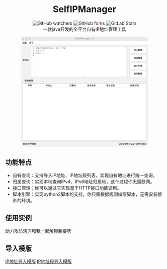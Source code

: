 <p align="center">
  <h1 align="center">SelfIPManager</h1>
  <div align="center">
    <img alt="GitHub watchers" src="https://img.shields.io/github/watchers/outmansec/SelfIPManager?style=flat-square">
    <img alt="GitHub forks" src="https://img.shields.io/github/forks/outmansec/SelfIPManager?style=flat-square">
    <img alt="GitLab Stars" src="https://img.shields.io/github/stars/outmansec/SelfIPManager.svg?style=flat-square">
  </div>
  <div align="center">一款java开发的全平台自有IP地址管理工具</div>
  <div align="center">
    
  </div>
</p>

<div align=center><img src="./img/gui.png" width="80%" /></div>

## 功能特点
- 自有查询：支持导入IP地址、IP地址段列表，实现自有地址进行统一查询。
- 归属查询：实现本地查询IPv4、IPv6地址归属地，这个过程你无需联网。
- 接口管理：你可以通过它实现基于HTTP接口功能调用。
- 脚本引擎：实现python2脚本的支持，你只需根据规则编写脚本，无需安装额外的环境。
  
## 使用实例

[助力攻防演习和我一起解锁新姿势](https://markdown.com.cn)

## 导入模版

[IP地址导入模版](https://github.com/outmansec/SelfIPManager/blob/master/template/ip.csv)
[IP地址段导入模版](https://github.com/outmansec/SelfIPManager/blob/master/template/subnet.csv)
